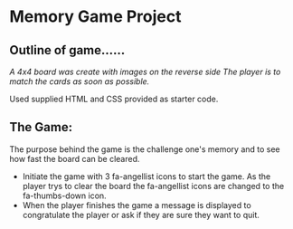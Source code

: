 # Memory Game Project

## Outline of game......
*A 4x4 board was create with images on the reverse side*
*The player is to match the cards as soon as possible.*

Used supplied HTML and CSS provided as starter code.  

## The Game:

The purpose behind the game is the challenge one's memory and to see how fast the board can be cleared.  

* Initiate the game with 3 fa-angellist icons to start the game.  As the player trys to clear the board the fa-angellist icons 
are changed to the fa-thumbs-down icon.  
* When the player finishes the game a message is displayed to congratulate the player or ask if they are sure they want to quit.  


